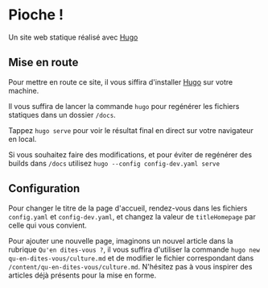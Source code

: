 # Pioche !

Un site web statique réalisé avec [Hugo](https://gohugo.io/)

## Mise en route

Pour mettre en route ce site, il vous siffira d'installer [Hugo](https://gohugo.io/) sur votre machine.

Il vous suffira de lancer la commande `hugo` pour regénérer les fichiers statiques dans un dossier `/docs`.

Tappez `hugo serve` pour voir le résultat final en direct sur votre navigateur en local.

Si vous souhaitez faire des modifications, et pour éviter de regénérer des builds dans `/docs` utilisez `hugo --config config-dev.yaml serve`

## Configuration

Pour changer le titre de la page d'accueil, rendez-vous dans les fichiers `config.yaml` et `config-dev.yaml`, et changez la valeur de `titleHomepage` par celle qui vous convient.

Pour ajouter une nouvelle page, imaginons un nouvel article dans la rubrique `Qu'en dites-vous ?`, il vous suffira d'utiliser la commande `hugo new qu-en-dites-vous/culture.md` et de modifier le fichier correspondant dans `/content/qu-en-dites-vous/culture.md`. N'hésitez pas à vous inspirer des articles déjà présents pour la mise en forme.
